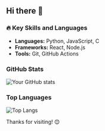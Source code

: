 ## Hi there 👋

<!--
**K3vin-h/K3vin-h** is a ✨ _special_ ✨ repository because its `README.md` (this file) appears on your GitHub profile.

Here are some ideas to get you started:

- 🔭 I’m currently working on ...
- 🌱 I’m currently learning ...
- 👯 I’m looking to collaborate on ...
- 🤔 I’m looking for help with ...
- 💬 Ask me about ...
- 📫 How to reach me: ...
- 😄 Pronouns: ...
- ⚡ Fun fact: ...
-->
### 🔥 Key Skills and Languages
- **Languages:** Python, JavaScript, C
- **Frameworks:** React, Node.js
- **Tools:** Git, GitHub Actions


### GitHub Stats
![Your GitHub stats](https://github-readme-stats.vercel.app/api?username=K3vin-h&show_icons=true&theme=radical)

### Top Languages
![Top Langs](https://github-readme-stats.vercel.app/api/top-langs/?username=K3vin-h&layout=compact&theme=radical)


Thanks for visiting! 😊 
